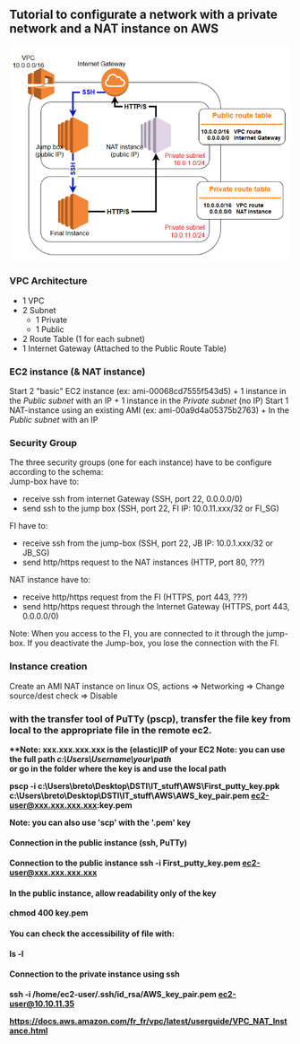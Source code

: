 ## Tutorial to configurate a network with a private network and a NAT instance on AWS

![Architecture](https://github.com/Cyril-Basquin/AWS/blob/master/Tutorials/Images/VPC_with_NAT_instance_JumpBox_FI.png)


### VPC Architecture
  + 1 VPC
  + 2 Subnet
      + 1 Private
      + 1 Public
  + 2 Route Table (1 for each subnet)
  + 1 Internet Gateway (Attached to the Public Route Table)


### EC2 instance (& NAT instance)
Start 2 "basic" EC2 instance (ex: ami-00068cd7555f543d5)
    + 1 instance in the *Public subnet* with an IP
    + 1 instance in the *Private subnet* (no IP)
Start 1 NAT-instance using an existing AMI (ex: ami-00a9d4a05375b2763)
    + In the *Public subnet* with an IP


### Security Group
The three security groups (one for each instance) have to be configure according to the schema:  
Jump-box have to:
  - receive ssh from internet Gateway (SSH, port 22, 0.0.0.0/0)
  - send ssh to the jump box (SSH, port 22, FI IP: 10.0.11.xxx/32 or FI_SG)


FI have to:
  - receive ssh from the jump-box (SSH, port 22, JB IP: 10.0.1.xxx/32 or JB_SG)
  - send http/https request to the NAT instances (HTTP, port 80, ???)


NAT instance have to:
  - receive http/https request from the FI (HTTPS, port 443, ???)
  - send http/https request through the Internet Gateway (HTTPS, port 443, 0.0.0.0/0)


Note: When you access to the FI, you are connected to it through the jump-box. If you deactivate the Jump-box, you lose the connection with the FI.


### Instance creation
Create an AMI NAT  instance on linux OS, actions => Networking => Change source/dest check => Disable


### with the transfer tool of PuTTy (pscp), transfer the file key from local to the appropriate <b>file<b> in the remote ec2.  
**Note: xxx.xxx.xxx.xxx is the (elastic)IP of your EC2
**Note: you can use the full path _c:\Users\Username\your\path_  
        or go in the folder where the key is and use the local path**

pscp -i c:\Users\breto\Desktop\DSTI\IT_stuff\AWS\First_putty_key.ppk c:\Users\breto\Desktop\DSTI\IT_stuff\AWS\AWS_key_pair.pem ec2-user@xxx.xxx.xxx.xxx:key.pem

**Note**: you can also use 'scp' with the '.pem' key


#### Connection in the public instance (ssh, PuTTy)
Connection to the public instance
ssh -i First_putty_key.pem ec2-user@xxx.xxx.xxx.xxx


#### In the public instance, allow readability only of the key
chmod 400 key.pem  

#### You can check the accessibility of file with:
ls -l

#### Connection to the private instance using ssh
ssh -i /home/ec2-user/.ssh/id_rsa/AWS_key_pair.pem ec2-user@10.10.11.35


https://docs.aws.amazon.com/fr_fr/vpc/latest/userguide/VPC_NAT_Instance.html
